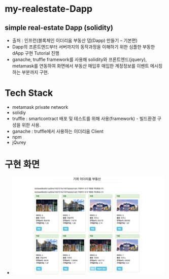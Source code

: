 # my-realestate-Dapp
## simple real-estate Dapp (solidity)
- 출처 : 인프런(블록체인 이더리움 부동산 댑(Dapp) 만들기 – 기본편)
- Dapp의 프론트엔드부터 서버까지의 동작과정을 이해하기 위한 심플한 부동한 dApp 구현 Tutorial 진행
- ganache, truffle framework를 사용해 solidity와 프론트엔드(jquery), metamask를 연동하여 화면에서 부동산 매입후 매입한 계정정보를 이벤트 메시징 하는 부분까지 구현.  


# Tech Stack
- metamask private network
- solidiy
- truffle : smartcontract 배포 및 테스트를 위해 사용(framework) - 빌드환경 구성을 위한 사용.
- ganache : truffle에서 사용하는 이더리움 Client
- npm
- jQurey

# 구현 화면
- ![frontend_image](/file/frontend.png)

